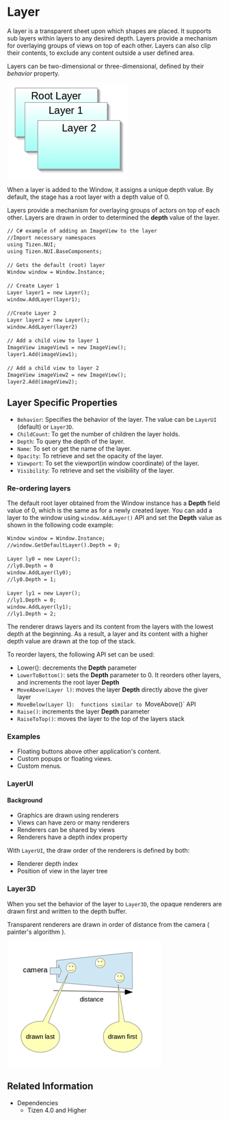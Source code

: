 # Layer

A layer is a transparent sheet upon which shapes are placed. It supports sub layers within layers to any desired depth.
Layers provide a mechanism for overlaying groups of views on top of each other.
Layers can also clip their contents, to exclude any content outside a user defined area.

Layers can be two-dimensional or three-dimensional, defined by their _behavior_ property.

 ![ ](./media/layers.png)

When a layer is added to the Window, it assigns a unique depth value. By default, the stage has a root layer with a depth value of 0.

Layers provide a mechanism for overlaying groups of actors on top of each other. Layers are drawn in order to determined the **depth** value of the layer.


```
// C# example of adding an ImageView to the layer
//Import necessary namespaces
using Tizen.NUI;
using Tizen.NUI.BaseComponents;

// Gets the default (root) layer
Window window = Window.Instance;

// Create Layer 1
Layer layer1 = new Layer();
window.AddLayer(layer1);

//Create Layer 2
Layer layer2 = new Layer();
window.AddLayer(layer2)

// Add a child view to layer 1
ImageView imageView1 = new ImageView();
layer1.Add(imageView1);

// Add a child view to layer 2
ImageView imageView2 = new ImageView();
layer2.Add(imageView2);
```

## Layer Specific Properties

 - `Behavior`: Specifies the behavior of the layer. The value can be `LayerUI` (default) or `Layer3D`.
 - `ChildCount`: To get the number of children the layer holds.
 - `Depth`: To query the depth of the layer.
 - `Name`: To set or get the name of the layer.
 - `Opacity`: To retrieve and set the opacity of the layer.
 - `Viewport`: To set the viewport(in window coordinate) of the layer.
 - `Visibility`: To retrieve and set the visibility of the layer.

### Re-ordering layers

The default root layer obtained from the Window instance has a **Depth** field value of 0, which is the same as for a newly created layer. You can add a layer to the window using `window.AddLayer()` API and set the  **Depth** value as shown in the following code example: 

```
Window window = Window.Instance;
//window.GetDefaultLayer().Depth = 0;

Layer ly0 = new Layer();
//ly0.Depth = 0
window.AddLayer(ly0);
//ly0.Depth = 1;

Layer ly1 = new Layer();
//ly1.Depth = 0;
window.AddLayer(ly1);
//ly1.Depth = 2;
```

The renderer draws layers and its content from the layers with the lowest depth at the beginning. As a result, a layer and its content with a higher depth value are drawn at the top of the stack.

To reorder layers, the following API set can be used: 
 - Lower(): decrements the **Depth** parameter 
 - `LowerToBottom()`: sets the **Depth** parameter to 0. It reorders other layers, and increments the root layer **Depth**
 - `MoveAbove(Layer l)`: moves the layer **Depth** directly above the giver layer
 - `MoveBelow(Layer l`)`:  functions similar to `MoveAbove()` API 
 - `Raise()`: increments the layer **Depth** parameter
 - `RaiseToTop()`: moves the layer to the top of the layers stack 

### Examples 
 - Floating buttons above other application's content. 
- Custom popups or floating views. 
- Custom menus. 

### LayerUI

#### Background
 - Graphics are drawn using renderers
 - Views can have zero or many renderers
 - Renderers can be shared by views
 - Renderers have a depth index property

With `LayerUI`, the draw order of the renderers is defined by both:
 - Renderer depth index
 - Position of view in the layer tree

### Layer3D

When you set the behavior of the layer to `Layer3D`, the opaque renderers are drawn first and written to the depth buffer.

Transparent renderers are drawn in order of distance from the camera ( painter's algorithm ).

 ![ ](./media/transSort.png)

## Related Information
- Dependencies
  -   Tizen 4.0 and Higher
